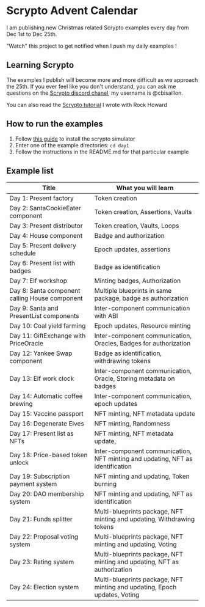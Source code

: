 # Scrypto Advent Calendar
I am publishing new Christmas related Scrypto examples every day from Dec 1st to Dec 25th.

"Watch" this project to get notified when I push my daily examples !

## Learning Scrypto
The examples I publish will become more and more difficult as we approach the 25th. If you ever feel like you don't understand, you can ask me questions on the [Scrypto discord chanel](https://discord.gg/radixdlt), my username is @cbisaillon.

You can also read the [Scrypto tutorial](https://www.scrypto-tutorial.com/) I wrote with Rock Howard

## How to run the examples

1. Follow [this guide](https://www.scrypto-tutorial.com/getting-started/installation) to install the scrypto simulator
1. Enter one of the example directories: `cd day1`
1. Follow the instructions in the README.md for that particular example

## Example list

|Title|What you will learn|
| ----- | ----------- |
| Day 1: Present factory | Token creation |
| Day 2: SantaCookieEater component | Token creation, Assertions, Vaults |
| Day 3: Present distributor | Token creation, Vaults, Loops |
| Day 4: House component | Badge and authorization |
| Day 5: Present delivery schedule | Epoch updates, assertions |
| Day 6: Present list with badges | Badge as identification |
| Day 7: Elf workshop | Minting badges, Authorization  |
| Day 8: Santa component calling House component | Multiple blueprints in same package, badge as authorization |
| Day 9: Santa and PresentList components | Inter-component communication with ABI |
| Day 10: Coal yield farming | Epoch updates, Resource minting |
| Day 11: GiftExchange with PriceOracle | Inter-component communication, Oracles, Badges for authorization |
| Day 12: Yankee Swap component | Badge as identification, withdrawing tokens |
| Day 13: Elf work clock | Inter-component communication, Oracle, Storing metadata on badges |
| Day 14: Automatic coffee brewing | Inter-component communication, epoch updates |
| Day 15: Vaccine passport | NFT minting, NFT metadata update |
| Day 16: Degenerate Elves | NFT minting, Randomness |
| Day 17: Present list as NFTs | NFT minting, NFT metadata update,  |
| Day 18: Price-based token unlock | Inter-component communication, NFT minting and updating, NFT as identification |
| Day 19: Subscription payment system | NFT minting and updating, Token burning |
| Day 20: DAO membership system | NFT minting and updating, NFT as identification |
| Day 21: Funds splitter | Multi-blueprints package, NFT minting and updating, Withdrawing tokens |
| Day 22: Proposal voting system | Multi-blueprints package, NFT minting and updating, Voting |
| Day 23: Rating system | Multi-blueprints package, NFT minting and updating, NFT as authorization |
| Day 24: Election system | Multi-blueprints package, NFT minting and updating, Epoch updates, Voting |
